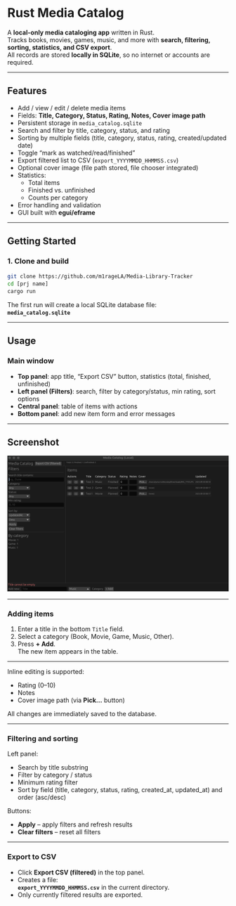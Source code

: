 # Rust Media Catalog

A **local-only media cataloging app** written in Rust.  
Tracks books, movies, games, music, and more with **search, filtering, sorting, statistics, and CSV export**.  
All records are stored **locally in SQLite**, so no internet or accounts are required.

---

## Features
- Add / view / edit / delete media items
- Fields: **Title, Category, Status, Rating, Notes, Cover image path**
- Persistent storage in `media_catalog.sqlite`
- Search and filter by title, category, status, and rating
- Sorting by multiple fields (title, category, status, rating, created/updated date)
- Toggle “mark as watched/read/finished”
- Export filtered list to CSV (`export_YYYYMMDD_HHMMSS.csv`)
- Optional cover image (file path stored, file chooser integrated)
- Statistics:
  - Total items
  - Finished vs. unfinished
  - Counts per category
- Error handling and validation
- GUI built with **egui/eframe**

---

## Getting Started

### 1. Clone and build
```bash
git clone https://github.com/m1rageLA/Media-Library-Tracker
cd [prj name]
cargo run
```

The first run will create a local SQLite database file:  
**`media_catalog.sqlite`**

---

## Usage

### Main window
- **Top panel**: app title, “Export CSV” button, statistics (total, finished, unfinished)
- **Left panel (Filters)**: search, filter by category/status, min rating, sort options
- **Central panel**: table of items with actions
- **Bottom panel**: add new item form and error messages

---

## Screenshot

![App screenshot](123.png)

---

### Adding items
1. Enter a title in the bottom `Title` field.
2. Select a category (Book, Movie, Game, Music, Other).
3. Press **+ Add**.  
   The new item appears in the table.

---

Inline editing is supported:
- Rating (0–10)
- Notes
- Cover image path (via **Pick…** button)

All changes are immediately saved to the database.

---

### Filtering and sorting
Left panel:
- Search by title substring
- Filter by category / status
- Minimum rating filter
- Sort by field (title, category, status, rating, created_at, updated_at) and order (asc/desc)

Buttons:
- **Apply** – apply filters and refresh results
- **Clear filters** – reset all filters

---

### Export to CSV
- Click **Export CSV (filtered)** in the top panel.
- Creates a file:  
  **`export_YYYYMMDD_HHMMSS.csv`** in the current directory.
- Only currently filtered results are exported.
